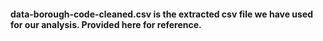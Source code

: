 #### data-borough-code-cleaned.csv is the extracted csv file we have used for our analysis. Provided here for reference.
